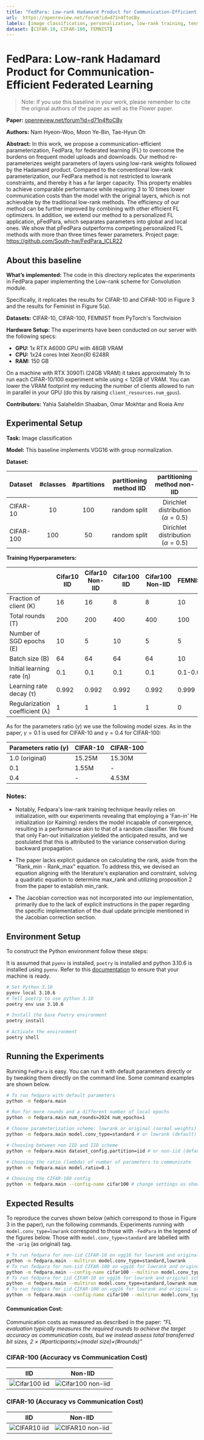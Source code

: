 ```yaml
---
title: "FedPara: Low-rank Hadamard Product for Communication-Efficient Federated Learning"
url:  https://openreview.net/forum?id=d71n4ftoCBy
labels: [image classification, personalization, low-rank training, tensor decomposition]
dataset: [CIFAR-10, CIFAR-100, FEMNIST]
---
```


# FedPara: Low-rank Hadamard Product for Communication-Efficient Federated Learning 

> Note: If you use this baseline in your work, please remember to cite the original authors of the paper as well as the Flower paper.

**Paper:** [openreview.net/forum?id=d71n4ftoCBy](https://openreview.net/forum?id=d71n4ftoCBy)

**Authors:**  Nam Hyeon-Woo, Moon Ye-Bin, Tae-Hyun Oh

**Abstract:** In this work, we propose a communication-efficient parameterization, FedPara,
for federated learning (FL) to overcome the burdens on frequent model uploads
and downloads. Our method re-parameterizes weight parameters of layers using
low-rank weights followed by the Hadamard product. Compared to the conventional low-rank parameterization, our FedPara method is not restricted to lowrank constraints, and thereby it has a far larger capacity. This property enables to
achieve comparable performance while requiring 3 to 10 times lower communication costs than the model with the original layers, which is not achievable by
the traditional low-rank methods. The efficiency of our method can be further improved by combining with other efficient FL optimizers. In addition, we extend
our method to a personalized FL application, pFedPara, which separates parameters into global and local ones. We show that pFedPara outperforms competing
personalized FL methods with more than three times fewer parameters. Project
page: https://github.com/South-hw/FedPara_ICLR22



## About this baseline

**What’s implemented:**  The code in this directory replicates the experiments in FedPara paper implementing the Low-rank scheme for Convolution module.

Specifically, it replicates the results for CIFAR-10  and CIFAR-100  in Figure 3 and the results for Feminist in Figure 5(a).


**Datasets:**  CIFAR-10, CIFAR-100, FEMNIST from PyTorch's Torchvision

**Hardware Setup:** The experiments have been conducted on our server with the following specs:

- **GPU:** 1x RTX A6000 GPU with 48GB VRAM
- **CPU:** 1x24 cores Intel Xeon(R) 6248R
- **RAM:** 150 GB

On a machine with RTX 3090Ti (24GB VRAM) it takes approximately 1h to run each CIFAR-10/100 experiment while using < 12GB of VRAM. You can lower the VRAM footprint my reducing the number of clients allowed to run in parallel in your GPU (do this by raising `client_resources.num_gpus`).


**Contributors:** Yahia Salaheldin Shaaban, Omar Mokhtar and Roeia Amr 


## Experimental Setup

**Task:**  Image classification

**Model:**  This baseline implements VGG16 with group normalization.

**Dataset:** 

| Dataset  | #classes | #partitions |  partitioning method IID  | partitioning method non-IID  |
|:---------|:--------:|:-----------:|:----------------------:| :----------------------:|
| CIFAR-10  |    10    |     100     | random split | Dirichlet distribution ($\alpha=0.5$)|
| CIFAR-100  |   100    |     50     | random split| Dirichlet distribution ($\alpha=0.5$)|


**Training Hyperparameters:**

|   |   Cifar10 IID   | Cifar10 Non-IID      | Cifar100 IID     | Cifar100 Non-IID      | FEMNIST        |
|---|-------|-------|------|-------|----------|
| Fraction of client (K) | 16    | 16    | 8    | 8     | 10       |
| Total rounds (T) | 200   | 200   | 400  | 400   | 100      |
| Number of SGD epochs (E) | 10    | 5     | 10   | 5     | 5       |
| Batch size (B) | 64    | 64    | 64   | 64    | 10       |
| Initial learning rate (η) | 0.1   | 0.1   | 0.1  | 0.1   | 0.1-0.01      |
| Learning rate decay (τ) | 0.992 | 0.992 | 0.992| 0.992 | 0.999    |
| Regularization coefficient (λ) | 1     | 1     | 1    | 1     | 0        |

As for the parameters ratio ($\gamma$) we use the following model sizes. As in the paper, $\gamma=0.1$ is used for CIFAR-10 and $\gamma=0.4$ for CIFAR-100:

| Parameters ratio ($\gamma$) | CIFAR-10 | CIFAR-100 |
|----------|--------|--------|
| 1.0 (original) | 15.25M | 15.30M |
| 0.1      | 1.55M  | - |
| 0.4      | - | 4.53M  |


### Notes: 
- Notably, Fedpara's low-rank training technique heavily relies on initialization, with our experiments revealing that employing a 'Fan-in' He initialization (or Kaiming) renders the model incapable of convergence, resulting in a performance akin to that of a random classifier. We found that only Fan-out initialization yielded the anticipated results, and we postulated that this is attributed to the variance conservation during backward propagation.

- The paper lacks explicit guidance on calculating the rank, aside from the "Rank_min - Rank_max" equation. To address this, we devised an equation aligning with the literature's explanation and constraint, solving a quadratic equation to determine max_rank and utilizing proposition 2 from the paper to establish min_rank.

- The Jacobian correction was not incorporated into our implementation, primarily due to the lack of explicit instructions in the paper regarding the specific implementation of the dual update principle mentioned in the Jacobian correction section.

## Environment Setup
To construct the Python environment follow these steps:

It is assumed that `pyenv` is installed, `poetry` is installed and python 3.10.6 is installed using `pyenv`. Refer to this [documentation](https://flower.dev/docs/baselines/how-to-usef-baselines.html#setting-up-your-machine) to ensure that your machine is ready.

```bash
# Set Python 3.10
pyenv local 3.10.6
# Tell poetry to use python 3.10
poetry env use 3.10.6

# Install the base Poetry environment
poetry install

# Activate the environment
poetry shell
```

## Running the Experiments

Running `FedPara` is easy. You can run it with default parameters directly or by tweaking them directly on the command line. Some command examples are shown below.

```bash  
# To run fedpara with default parameters
python -m fedpara.main

# Run for more rounds and a different number of local epochs
python -m fedpara.main num_rounds=2024 num_epochs=1

# Choose parameterization scheme: lowrank or original (normal weights)
python -m fedpara.main model.conv_type=standard # or lowrank (default)

# Choosing between non IID and IID scheme
python -m fedpara.main dataset_config.partition=iid # or non-iid (default)

# Choosing the ratio (lambda) of number of parameters to communicate
python -m fedpara.main model.ratio=0.1

# Choosing the CIFAR-100 config
python -m fedpara.main --config-name cifar100 # change settings as shown above if desired
```

## Expected Results

To reproduce the curves shown below (which correspond to those in Figure 3 in the paper), run the following commands. Experiments running with `model.conv_type=lowrank` correspond to those with `-FedPara` in the legend of the figures below. Those with `model.conv_type=standard` are labelled with the `-orig` (as original) tag.

```bash
# To run fedpara for non-iid CIFAR-10 on vgg16 for lowrank and original schemes
python -m fedpara.main --multirun model.conv_type=standard,lowrank 
# To run fedpara for non-iid CIFAR-100 on vgg16 for lowrank and original schemes
python -m fedpara.main --config-name cifar100 --multirun model.conv_type=standard,lowrank 
# To run fedpara for iid CIFAR-10 on vgg16 for lowrank and original schemes
python -m fedpara.main --multirun model.conv_type=standard,lowrank num_epochs=10 dataset_config.partition=iid 
# To run fedpara for iid CIFAR-100 on vgg16 for lowrank and original schemes
python -m fedpara.main --config-name cifar100 --multirun model.conv_type=standard,lowrank num_epochs=10 dataset_config.partition=iid
```

#### Communication Cost: 
Communication costs as measured as described in the paper: 
*"FL evaluation typically measures the required rounds to achieve the target accuracy as communication costs, but we instead assess total transferred bit sizes, 2 ×
(#participants)×(model size)×(#rounds)"*


### CIFAR-100 (Accuracy vs Communication Cost)

| IID | Non-IID |
|:----:|:----:|
|![Cifar100 iid](_static/Cifar100_iid.jpeg) | ![Cifar100 non-iid](_static/Cifar100_noniid.jpeg) |


### CIFAR-10 (Accuracy vs Communication Cost)

| IID | Non-IID |
|:----:|:----:|
|![CIFAR10 iid](_static/Cifar10_iid.jpeg) | ![CIFAR10 non-iid](_static/Cifar10_noniid.jpeg) |
